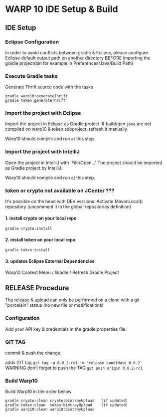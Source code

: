 # WARP 10 IDE Setup & Build  

## IDE Setup

### Eclipse Configuration
In order to avoid conflicts between gradle & Eclipse, please configure Eclipse default output path on another directory BEFORE importing the gradle project(bin for example in Preferences/Java/Build Path)

### Execute Gradle tasks
Generate Thrift source code with the tasks

    gradle warp10:generateThrift
    gradle token:generateThrift

### Import the project with Eclipse
Import the project in Eclipse as Gradle project.
If build/gen-java are not compiled on warp10 & token subproject, refresh it manually.

Warp10 should compile and run at this step.

### Import the project with IntelliJ
Open the project in IntelliJ with 'File/Open...'
The project should be imported as Gradle project by IntelliJ.

Warp10 should compile and run at this step.

### token or crypto not available on JCenter ???
It's possible on the head with DEV versions.
Activate MavenLocal() repository (uncomment it in the global repositories definition)

#### 1. install crypto on your local repo

    gradle crypto:install

#### 2. install token on  your local repo

    gradle token:install
    
#### 3. updates Eclipse External Dependencies
Warp10 Context Menu / Gradle / Refresh Gradle Project  

## RELEASE Procedure

The release & upload can only be performed on a clone with a git "porcelain" status (no new file or modifications)

### Configuration

Add your API key & credentials in the gradle.properties file.

### GIT TAG

commit & push the change.

adds GIT tag `git tag -a 0.0.2-rc1 -m 'release candidate 0.0.2'`
WARNING don't forget to push the TAG `git push origin 0.0.2-rc1`

### Build Warp10
Build Warp10 in the order bellow

    gradle crypto:clean crypto:bintrayUpload   (if updated)
    gradle token:clean  token:bintrayUpload    (if updated)
    gradle warp10:clean warp10:bintrayUpload
